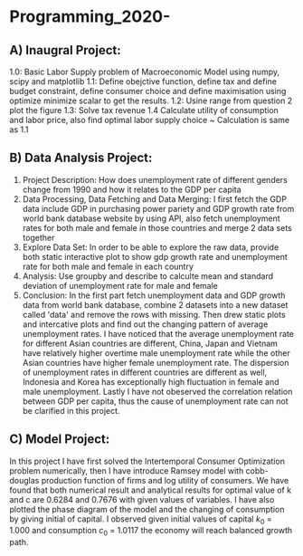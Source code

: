 # Programming_2020- 
## A) Inaugral Project: 
  1.0: Basic Labor Supply problem of Macroeconomic Model using numpy, scipy and matplotlib
  1.1: Define obejctive function, define tax and define budget constraint, define consumer choice 
       and define maximisation using optimize minimize scalar to get the results.
  1.2: Usine range from question 2 plot the figure
  1.3: Solve tax revenue
  1.4 Calculate utility of consumption and labor price, also find optimal labor supply choice ~ Calculation is same as 1.1
 
 
 
 ## B) Data Analysis Project: 
  1. Project Description:  How does unemployment rate of different genders change from 1990 and how it relates to the GDP per capita
  2. Data Processing, Data Fetching and Data Merging:  I first fetch the GDP data include GDP in purchasing power pariety and GDP growth rate from world bank database website by using API, also fetch unemployment rates for both male and female in those countries and merge 2 data sets together
  3. Explore Data Set: In order to be able to explore the raw data, provide both static interactive plot to show gdp growth rate and unemployment rate for both male and female in each country
  4. Analysis: Use groupby and describe to calculte mean and standard deviation of unemployment rate for male and female
  5. Conclusion: In the first part fetch unemployment data and GDP growth data from world bank database, combine 2 datasets into a new dataset called 'data' and remove    the rows with missing. Then drew static plots and intercative plots and find out the changing pattern of average unemployment rates. I have noticed that the average unemployment rate for different Asian countries are different, China, Japan and Vietnam have relatively higher overtime male unemployment rate while the other Asian countries have higher female unemployment rate. The dispersion of unemployment rates in different countries are different as well, Indonesia and Korea has exceptionally high fluctuation in female and male unemployment. Lastly I have not obeserved the correlation relation between GDP per capita, thus the cause of unemployment rate can not be clarified in this project.


## C) Model Project: 
In this project I have first solved the Intertemporal Consumer Optimization problem numerically, then I have introduce Ramsey model with cobb-douglas production function of firms and log utility of consumers. We have found that both numerical result and analytical results for optimal value of k and c are 0.6284 and 0.7676 with given values of variables. I have also plotted the phase diagram of the model and the changing of consumption by giving initial of capital. I observed given initial values of capital $k_0$ = 1.000 and consumption $c_0$ = 1.0117 the economy will reach balanced growth path. 
